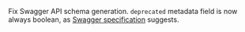 Fix Swagger API schema generation. `deprecated` metadata field is now always boolean, as [Swagger specification](https://swagger.io/specification/) suggests.

